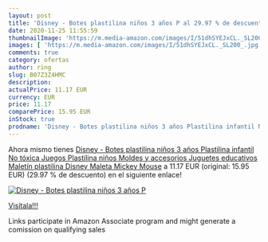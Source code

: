 ```yaml
---
layout: post
title: 'Disney - Botes plastilina niños 3 años P al 29.97 % de descuento'
date: 2020-11-25 11:55:59
thumbnailImage: 'https://m.media-amazon.com/images/I/51dhSYEJxCL._SL200_.jpg'
images: [ 'https://m.media-amazon.com/images/I/51dhSYEJxCL._SL200_.jpg' ]
comments: true
category: ofertas
author: ring
slug: B07Z3Z4HMC
description:
actualPrice: 11.17 EUR
currency: EUR
price: 11.17
comparePrice: 15.95 EUR
inStock: true
prodname: 'Disney - Botes plastilina niños 3 años Plastilina infantil No tóxica Juegos Plastilina niños Moldes y accesorios Juguetes educativos Maletín plastilina Disney Maleta Mickey Mouse'
---
```


Ahora mismo tienes [Disney - Botes plastilina niños 3 años Plastilina infantil No tóxica Juegos Plastilina niños Moldes y accesorios Juguetes educativos Maletín plastilina Disney Maleta Mickey Mouse](https://www.amazon.es/dp/B07Z3Z4HMC/?tag=tolees-21) a 11.17 EUR (original: 15.95 EUR) (29.97 %  de descuento) en el siguiente enlace!

[![Disney - Botes plastilina niños 3 años P](https://m.media-amazon.com/images/I/51dhSYEJxCL._SL200_.jpg)](https://www.amazon.es/dp/B07Z3Z4HMC/?tag=tolees-21)

[Visítala!!!](https://www.amazon.es/dp/B07Z3Z4HMC/?tag=tolees-21)

Links participate in Amazon Associate program and might generate a comission on qualifying sales
